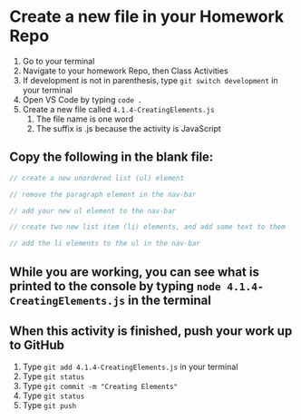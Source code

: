 # Create a new file in your Homework Repo

1. Go to your terminal
2. Navigate to your homework Repo, then Class Activities
3. If development is not in parenthesis, type `git switch development` in your terminal
4. Open VS Code by typing `code .`
5. Create a new file called `4.1.4-CreatingElements.js`
    1. The file name is one word
    2. The suffix is .js because the activity is JavaScript

## Copy the following in the blank file:

```javascript
// create a new unordered list (ul) element

// remove the paragraph element in the nav-bar

// add your new ul element to the nav-bar

// create two new list item (li) elements, and add some text to them

// add the li elements to the ul in the nav-bar
```

## While you are working, you can see what is printed to the console by typing `node 4.1.4-CreatingElements.js` in the terminal

## When this activity is finished, push your work up to GitHub

1. Type `git add 4.1.4-CreatingElements.js` in your terminal
2. Type `git status`
3. Type `git commit -m "Creating Elements"`
4. Type `git status`
5. Type `git push`
